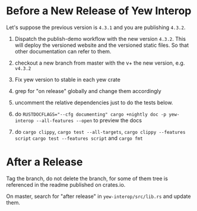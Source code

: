 # Before a New Release of Yew Interop

Let's suppose the previous version is `4.3.1` and you are publishing `4.3.2`.


1. Dispatch the publish-demo workflow with the new version `4.3.2`.
This will deploy the versioned website and the versioned static files.
So that other documentation can refer to them.

2. checkout a new branch from master with the v+ the new version, e.g. `v4.3.2`
3. Fix yew version to stable in each yew crate

4. grep for "on release" globally and change them accordingly

5. uncomment the relative dependencies just to do the tests below.

6. do `RUSTDOCFLAGS="--cfg documenting" cargo +nightly doc -p yew-interop --all-features --open`
to preview the docs

7. do `cargo clippy`, `cargo test --all-targets`, `cargo clippy --features script` `cargo test --features script` 
   and `cargo fmt`

# After a Release

Tag the branch, do not delete the branch, 
for some of them tree is referenced in the readme published on crates.io.

On master, search for "after release" in `yew-interop/src/lib.rs` and update them.